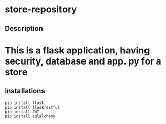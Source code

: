 # store-repository 
## Description 
# This is a flask application, having security, database and app. py for a store 

## installations 
```
pip install flask 
pip install flaskrestful 
pip install JWT 
pip install sqlalchemy 
``` 
